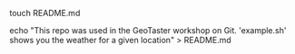 touch README.md

echo "This repo was used in the GeoTaster workshop on Git. \'example.sh\' 
shows you the weather for a given location" > README.md
